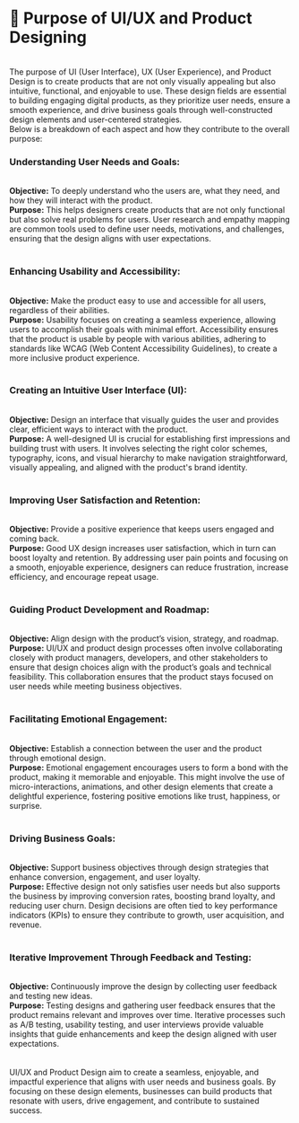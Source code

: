 <h1>📑 Purpose of UI/UX and Product Designing</h1>
<br>
The purpose of UI (User Interface), UX (User Experience), and Product Design is to create products that are not only visually appealing but also intuitive, functional, and enjoyable to use. These design fields are essential to building engaging digital products, as they prioritize user needs, ensure a smooth experience, and drive business goals through well-constructed design elements and user-centered strategies.
<br>
Below is a breakdown of each aspect and how they contribute to the overall purpose:
<br>
<h3>Understanding User Needs and Goals:</h3>
<br>
<strong>Objective:</strong> To deeply understand who the users are, what they need, and how they will interact with the product.
<br>
<strong>Purpose:</strong> This helps designers create products that are not only functional but also solve real problems for users. User research and empathy mapping are common tools used to define user needs, motivations, and challenges, ensuring that the design aligns with user expectations.
<br><br>
<h3>Enhancing Usability and Accessibility:</h3>
<br>
<strong>Objective:</strong> Make the product easy to use and accessible for all users, regardless of their abilities.
<br>
<strong>Purpose:</strong> Usability focuses on creating a seamless experience, allowing users to accomplish their goals with minimal effort. Accessibility ensures that the product is usable by people with various abilities, adhering to standards like WCAG (Web Content Accessibility Guidelines), to create a more inclusive product experience.
<br><br>
<h3>Creating an Intuitive User Interface (UI):</h3>
<br>
<strong>Objective:</strong> Design an interface that visually guides the user and provides clear, efficient ways to interact with the product.
<br>
<strong>Purpose:</strong> A well-designed UI is crucial for establishing first impressions and building trust with users. It involves selecting the right color schemes, typography, icons, and visual hierarchy to make navigation straightforward, visually appealing, and aligned with the product's brand identity.
<br><br>
<h3>Improving User Satisfaction and Retention:</h3>
<br>
<strong>Objective:</strong> Provide a positive experience that keeps users engaged and coming back.
<br>
<strong>Purpose:</strong> Good UX design increases user satisfaction, which in turn can boost loyalty and retention. By addressing user pain points and focusing on a smooth, enjoyable experience, designers can reduce frustration, increase efficiency, and encourage repeat usage.
<br><br>
<h3>Guiding Product Development and Roadmap:</h3>
<br>
<strong>Objective:</strong> Align design with the product’s vision, strategy, and roadmap.
<br>
<strong>Purpose:</strong> UI/UX and product design processes often involve collaborating closely with product managers, developers, and other stakeholders to ensure that design choices align with the product’s goals and technical feasibility. This collaboration ensures that the product stays focused on user needs while meeting business objectives.
<br><br>
<h3>Facilitating Emotional Engagement:</h3>
<br>
<strong>Objective:</strong> Establish a connection between the user and the product through emotional design.
<br>
<strong>Purpose:</strong> Emotional engagement encourages users to form a bond with the product, making it memorable and enjoyable. This might involve the use of micro-interactions, animations, and other design elements that create a delightful experience, fostering positive emotions like trust, happiness, or surprise.
<br><br>
<h3>Driving Business Goals:</h3>
<br>
<strong>Objective:</strong> Support business objectives through design strategies that enhance conversion, engagement, and user loyalty.
<br>
<strong>Purpose:</strong> Effective design not only satisfies user needs but also supports the business by improving conversion rates, boosting brand loyalty, and reducing user churn. Design decisions are often tied to key performance indicators (KPIs) to ensure they contribute to growth, user acquisition, and revenue.
<br><br>
<h3>Iterative Improvement Through Feedback and Testing:</h3>
<br>
<strong>Objective:</strong> Continuously improve the design by collecting user feedback and testing new ideas.
<br>
<strong>Purpose:</strong> Testing designs and gathering user feedback ensures that the product remains relevant and improves over time. Iterative processes such as A/B testing, usability testing, and user interviews provide valuable insights that guide enhancements and keep the design aligned with user expectations.
<br><br><br>
UI/UX and Product Design aim to create a seamless, enjoyable, and impactful experience that aligns with user needs and business goals. By focusing on these design elements, businesses can build products that resonate with users, drive engagement, and contribute to sustained success.
